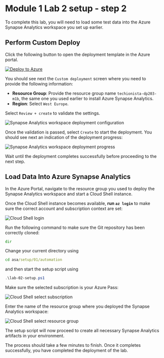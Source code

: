 # Module 1 Lab 2 setup - step 2

To complete this lab, you will need to load some test data into the Azure Synapse Analytics workspace you set up earlier.

## Perform Custom Deploy

Click the following button to open the deployment template in the Azure portal.

[![Deploy to Azure](https://aka.ms/deploytoazurebutton)](https://portal.azure.com/#create/Microsoft.Template/uri/https%3A%2F%2Fraw.githubusercontent.com%2Fsolliancenet%2Fmicrosoft-data-engineering-ilt-deploy%2Fmain%2Fsetup%2F01%2Farm%2Fasaga-workspace-lab-02.json%3Ftoken%3DAA2FKXURSMJAZDFEIRRDZVK7Z3WVC)

You should see next the `Custom deployment` screen where you need to provide the following information:

   - **Resource Group**: Provide the resource group name `techionista-dp203-m1b`, the same one you used earlier to install Azure Synapse Analytics. 
   - **Region**: Select `West Europe`.

Select `Review + create` to validate the settings.

![Synapse Analytics workspace deployment configuration](media/lab-02-deploy-configure.png)

Once the validation is passed, select `Create` to start the deployment. You should see next an indication of the deployment progress:

![Synapse Analytics workspace deployment progress](media/lab-02-deploy-progress.png)

Wait until the deployment completes successfully before proceeding to the next step.

## Load Data Into Azure Synapse Analytics

In the Azure Portal, navigate to the resource group you used to deploy the Synapse Analytics workspace and start a Cloud Shell instance.

Once the Cloud Shell instance becomes available, **run ```az login```** to make sure the correct account and subscription context are set:

![Cloud Shell login](media/cloudshell-setup-01.png)

Run the following command to make sure the Git repository has been correctly cloned:

```cmd
dir
```

Change your current directory using

```cmd
cd asa/setup/01/automation
```

and then start the setup script using

```powershell
.\lab-02-setup.ps1
```

Make sure the selected subscription is your Azure Pass:

![Cloud Shell select subscription](media/cloudshell-setup-03.png)

Enter the name of the resource group where you deployed the Synapse Analytics workspace:

![Cloud Shell select resource group](media/cloudshell-setup-04.png)

The setup script will now proceed to create all necessary Synapse Analytics artifacts in your environment.

The process should take a few minutes to finish. Once it completes successfully, you have completed the deployment of the lab.
